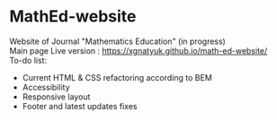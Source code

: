 # MathEd-website
Website of Journal "Mathematics Education" (in progress) <br />
Main page Live version : https://xgnatyuk.github.io/math-ed-website/ <br />
To-do list:
- Current HTML & CSS refactoring according to BEM
- Accessibility 
- Responsive layout
- Footer and latest updates fixes
